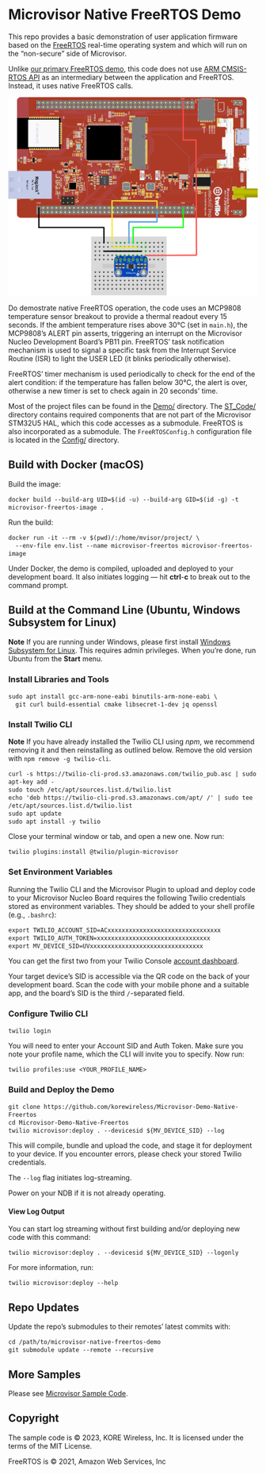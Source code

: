 # Microvisor Native FreeRTOS Demo

This repo provides a basic demonstration of user application firmware based on the [FreeRTOS](https://freertos.org/) real-time operating system and which will run on the “non-secure” side of Microvisor.

Unlike [our primary FreeRTOS demo](https://github.com/twilio/twilio-microvisor-freertos), this code does not use [ARM CMSIS-RTOS API](https://github.com/ARM-software/CMSIS_5) as an intermediary between the application and FreeRTOS. Instead, it uses native FreeRTOS calls.

![The Nucleo board and attached MCP9808](./images/mv-mcp9808.png)

Do demostrate native FreeRTOS operation, the code uses an MCP9808 temperature sensor breakout to provide a thermal readout every 15 seconds. If the ambient temperature rises above 30°C (set in `main.h`), the MCP9808’s ALERT pin asserts, triggering an interrupt on the Microvisor Nucleo Development Board’s PB11 pin. FreeRTOS’ task notification mechanism is used to signal a specific task from the Interrupt Service Routine (ISR) to light the USER LED (it blinks periodically otherwise). 

FreeRTOS’ timer mechanism is used periodically to check for the end of the alert condition: if the temperature has fallen below 30°C, the alert is over, otherwise a new timer is set to check again in 20 seconds' time.

Most of the project files can be found in the [Demo/](Demo/) directory. The [ST_Code/](ST_Code/) directory contains required components that are not part of the Microvisor STM32U5 HAL, which this code accesses as a submodule. FreeRTOS is also incorporated as a submodule. The `FreeRTOSConfig.h` configuration file is located in the [Config/](Config/) directory.

## Build with Docker (macOS)

Build the image:

```shell
docker build --build-arg UID=$(id -u) --build-arg GID=$(id -g) -t microvisor-freertos-image .
```

Run the build:

```shell
docker run -it --rm -v $(pwd)/:/home/mvisor/project/ \
  --env-file env.list --name microvisor-freertos microvisor-freertos-image
```

Under Docker, the demo is compiled, uploaded and deployed to your development board. It also initiates logging — hit <b>ctrl</b>-<b>c</b> to break out to the command prompt.

## Build at the Command Line (Ubuntu, Windows Subsystem for Linux)

**Note** If you are running under Windows, please first install [Windows Subsystem for Linux](https://learn.microsoft.com/en-us/windows/wsl/install). This requires admin privileges. When you’re done, run Ubuntu from the **Start** menu.

### Install Libraries and Tools

```shell
sudo apt install gcc-arm-none-eabi binutils-arm-none-eabi \
  git curl build-essential cmake libsecret-1-dev jq openssl
```

### Install Twilio CLI

**Note** If you have already installed the Twilio CLI using *npm*, we recommend removing it and then reinstalling as outlined below. Remove the old version with `npm remove -g twilio-cli`.

```shell
curl -s https://twilio-cli-prod.s3.amazonaws.com/twilio_pub.asc | sudo apt-key add -
sudo touch /etc/apt/sources.list.d/twilio.list
echo 'deb https://twilio-cli-prod.s3.amazonaws.com/apt/ /' | sudo tee /etc/apt/sources.list.d/twilio.list
sudo apt update
sudo apt install -y twilio
```

Close your terminal window or tab, and open a new one. Now run:

```shell
twilio plugins:install @twilio/plugin-microvisor
```

### Set Environment Variables

Running the Twilio CLI and the Microvisor Plugin to upload and deploy code to your Microvisor Nucleo Board requires the following Twilio credentials stored as environment variables. They should be added to your shell profile (e.g., `.bashrc`):

```shell
export TWILIO_ACCOUNT_SID=ACxxxxxxxxxxxxxxxxxxxxxxxxxxxxxxxx
export TWILIO_AUTH_TOKEN=xxxxxxxxxxxxxxxxxxxxxxxxxxxxxxxx
export MV_DEVICE_SID=UVxxxxxxxxxxxxxxxxxxxxxxxxxxxxxxxx
```

You can get the first two from your Twilio Console [account dashboard](https://console.twilio.com/).

Your target device’s SID is accessible via the QR code on the back of your development board. Scan the code with your mobile phone and a suitable app, and the board’s SID is the third `/`-separated field.

### Configure Twilio CLI

```shell
twilio login
```

You will need to enter your Account SID and Auth Token. Make sure you note your profile name, which the CLI will invite you to specify. Now run:

```shell
twilio profiles:use <YOUR_PROFILE_NAME>
```

### Build and Deploy the Demo

```shell
git clone https://github.com/korewireless/Microvisor-Demo-Native-Freertos
cd Microvisor-Demo-Native-Freertos
twilio microvisor:deploy . --devicesid ${MV_DEVICE_SID} --log
```

This will compile, bundle and upload the code, and stage it for deployment to your device. If you encounter errors, please check your stored Twilio credentials.

The `--log` flag initiates log-streaming.

Power on your NDB if it is not already operating.

#### View Log Output

You can start log streaming without first building and/or deploying new code with this command:

```shell
twilio microvisor:deploy . --devicesid ${MV_DEVICE_SID} --logonly
```

For more information, run:

```shell
twilio microvisor:deploy --help
```

## Repo Updates

Update the repo’s submodules to their remotes’ latest commits with:

```shell
cd /path/to/microvisor-native-freertos-demo
git submodule update --remote --recursive
```

## More Samples

Please see [Microvisor Sample Code](https://www.twilio.com/docs/iot/microvisor/sample-code).

## Copyright

The sample code is © 2023, KORE Wireless, Inc. It is licensed under the terms of the MIT License.

FreeRTOS is © 2021, Amazon Web Services, Inc
